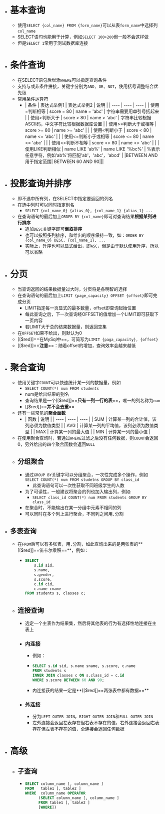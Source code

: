 - # 基本查询
	- 使用``SELECT {col_name} FROM {form_name}``可以从表``form_name``中选择列``col_name``
	- SELECT语句也能用于计算，例如``SELECT 100+200``但一般不会这样做
	- 但是``SELECT 1``常用于测试数据库连接
- # 条件查询
	- 在SELECT语句后增添``WHERE``可以指定查询条件
	- 支持与或非条件拼接，关键字分别为``AND, OR, NOT``，使用括号调整结合优先级
	- 常用条件运算符
		- | 条件 | 表达式举例1 | 表达式举例2 | 说明 |
		  | ---- | ---- | ---- |
		  | 使用=判断相等 | score = 80 | name = 'abc' | 字符串需要用单引号括起来 |
		  | 使用>判断大于 | score > 80 | name > 'abc' | 字符串比较根据ASCII码，中文字符比较根据数据库设置 |
		  | 使用>=判断大于或相等 | score >= 80 | name >= 'abc' |  |
		  | 使用<判断小于 | score < 80 | name <= 'abc' |  |
		  | 使用<=判断小于或相等 | score <= 80 | name <= 'abc' |  |
		  | 使用<>判断不相等 | score <> 80 | name <> 'abc' |  |
		  | 使用LIKE判断相似 | name LIKE 'ab%' | name LIKE '%bc%' | %表示任意字符，例如'ab%'将匹配'ab'，'abc'，'abcd' |
		  |BETWEEN AND 用于指定范围| BETWEEN 60 AND 90|||
- # 投影查询并排序
	- 即不选中所有列，在SELECT中指定要返回的列名
	- 在选中列时可以同时指定别名
		- ``SELECT {col_name_0} {alias_0}, {col_name_1} {alias_1} ...``
	- 在查询语句的最后加上``ORDER BY {col_name}``即可对查询结果**根据某列进行排序**
		- 追加``DESC``关键字即可**倒叙排序**
		- 也可以按照多列排序，和给出的顺序保持一致，如：``ORDER BY {col_name_0} DESC, {col_name_1}, ...``
		- 实际上，升序也可以显式给出，即``ASC``，但是由于默认使用升序，所以可以省略
- # 分页
	- 当查询返回的结果数据量过大时，分页将是各明智的选择
	- 在查询语句的最后加上``LIMIT {page_capacity} OFFSET {offset}``即可完成分页
		- LIMIT指定每一页显式的最多数量，offset即查询起始位置
		- 每此查询之后，下一次查询经OFFSET的值增加一个LIMIT即可获取下一页内容
		- 若LIMIT大于总的结果数据量，则返回空集
	- 在``OFFSET``如果不给出，则默认为0
	- [[$red]]==在MySql中==，可简写为``LIMIT {paga_capacity}, {offset}``
	- [[$red]]==**注意**==：随着offset的增加，查询效率会越来越低
- # 聚合查询
	- 使用关键字``COUNT``可以快速统计某一列的数据量，例如
		- ``SELECT COUNT(*) num FROM students``
		- num是给出结果的别名
		- 查询结果是一个[[$red]]==**只有一列一行的表**==，唯一的列名称为``num``
		- [[$red]]==**并不会去重**==
	- 还有一些常见的**聚合函数**
		- | 函数 | 说明 |
		  | ---- | ---- | ---- |
		  | SUM | 计算某一列的合计值，该列必须为数值类型 |
		  | AVG | 计算某一列的平均值，该列必须为数值类型 |
		  | MAX | 计算某一列的最大值 |
		  | MIN | 计算某一列的最小值 |
	- 在使用聚合查询时，若通过``WHERE``过滤之后没有任何数据，则``COUNT``会返回0，另外给出的四个聚合函数会返回``NULL``
	- ## 分组聚合
		- 通过``GROUP BY``关键字可以分组聚合，一次性完成多个操作，例如``SELECT COUNT(*) num FROM studetns GROUP BY class_id``
			- 此查询语句可以一次性获取不同班级学生的人数
		- 为了可读性，一般建议将聚合的列也加入输出列，例如:
			- ``SELECT class_id COUNT(*) num FROM students GROUP BY class_id``
		- 在聚合时，不能输出在某一分组中元素不相同的列
		- 可以同时在多个列上进行聚合，不同列之间用`,`分割
- ## 多表查询
	- 在``FROM``后可以有多张表，用`,`分割，如此查询出来的是两张表的**[[$red]]==笛卡尔乘积==**，例如：
		- ```sql
		  SELECT
		      s.id sid,
		      s.name,
		      s.gender,
		      s.score,
		      c.id cid,
		      c.name cname
		  FROM students s, classes c;
		  ```
	- ## 连接查询
		- 选定一个主表作为结果集，然后将其他表的行为有选择性地连接在主表上
		- ### 内连接
			- 例如：
			- ```sql
			  SELECT s.id sid, s.name sname, s.score, c.name
			  FROM students s
			  INNER JOIN classes c ON s.class_id = c.id
			  WHERE s.score BETWEEN 60 AND 90;
			  ```
			- 内连接获的结果一定是**[[$red]]==两张表中都有数据==**
		- ### 外连接
			- 分为``LEFT OUTER JOIN``，``RIGHT OUTER JOIN``和``FULL OUTER JOIN``
			- 左外连接会返回左表存在但右表不存在的值，右外连接会返回右表存在但左表不存在的值，全连接会返回任何数据
- # 高级
	- ## 子查询
		- ```sql
		  SELECT column_name [, column_name ]
		  FROM   table1 [, table2 ]
		  WHERE  column_name OPERATOR
		        (SELECT column_name [, column_name ]
		        FROM table1 [, table2 ]
		        [WHERE])
		  ```